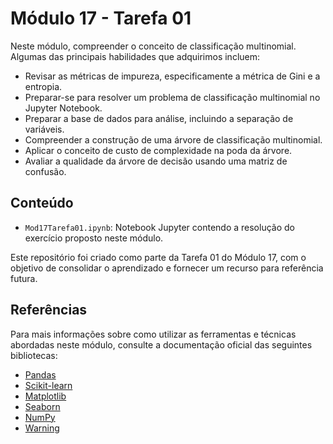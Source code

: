 # Módulo 17 - Tarefa 01

Neste módulo, compreender o conceito de classificação multinomial. Algumas das principais habilidades que adquirimos incluem:
- Revisar as métricas de impureza, especificamente a métrica de Gini e a entropia.
- Preparar-se para resolver um problema de classificação multinomial no Jupyter Notebook.
- Preparar a base de dados para análise, incluindo a separação de variáveis.
- Compreender a construção de uma árvore de classificação multinomial.
- Aplicar o conceito de custo de complexidade na poda da árvore.
- Avaliar a qualidade da árvore de decisão usando uma matriz de confusão.

## Conteúdo

- `Mod17Tarefa01.ipynb`: Notebook Jupyter contendo a resolução do exercício proposto neste módulo.

Este repositório foi criado como parte da Tarefa 01 do Módulo 17, com o objetivo de consolidar o aprendizado e fornecer um recurso para referência futura.

## Referências

Para mais informações sobre como utilizar as ferramentas e técnicas abordadas neste módulo, consulte a documentação oficial das seguintes bibliotecas:

- [Pandas](https://pandas.pydata.org/docs/)
- [Scikit-learn](https://scikit-learn.org/stable/index.html)
- [Matplotlib](https://matplotlib.org/stable/contents.html)
- [Seaborn](https://seaborn.pydata.org/tutorial.html)
- [NumPy](https://numpy.org/doc/)
- [Warning ](https://docs.python.org/3/library/warnings.html)
